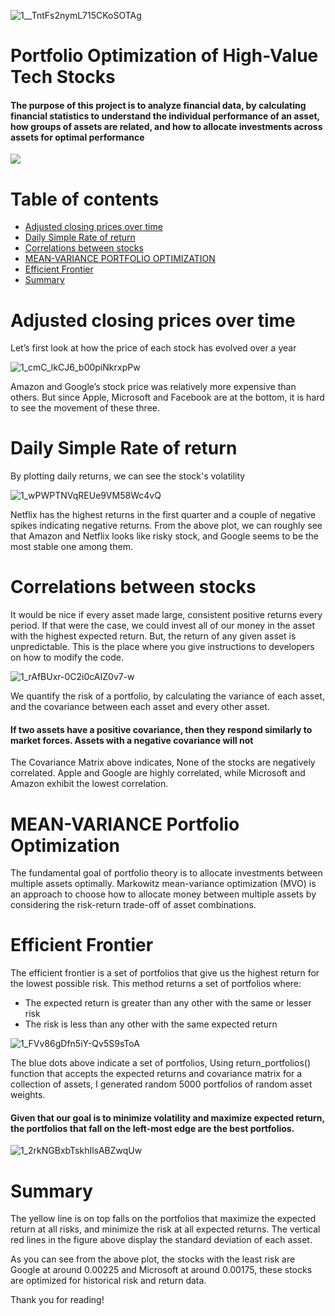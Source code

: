 
![1__TntFs2nymL715CKoSOTAg](https://user-images.githubusercontent.com/26355917/151268386-7e16c093-6385-46f7-a1ee-eb406e7c64aa.jpeg)


# Portfolio Optimization of High-Value Tech Stocks

#### The purpose of this project is to analyze financial data, by calculating financial statistics to understand the individual performance of an asset, how groups of assets are related, and how to allocate investments across assets for optimal performance


![](https://media.giphy.com/media/VV39rWFojtqYD0UlHY/giphy.gif)

# Table of contents

- [Adjusted closing prices over time](#table-of-contents)
- [Daily Simple Rate of return](#installation)
- [Correlations between stocks](#usage)
- [MEAN-VARIANCE PORTFOLIO OPTIMIZATION](#development)
- [Efficient Frontier](#license)
- [Summary](#footer)

# Adjusted closing prices over time

Let’s first look at how the price of each stock has evolved over a year

![1_cmC_lkCJ6_b00piNkrxpPw](https://user-images.githubusercontent.com/26355917/151270238-a12afd6c-6279-4fad-8879-a68d9dc06495.png)

Amazon and Google’s stock price was relatively more expensive than others. But since Apple, Microsoft and Facebook are at the bottom, it is hard to see the movement of these three.

# Daily Simple Rate of return
By plotting daily returns, we can see the stock's volatility

![1_wPWPTNVqREUe9VM58Wc4vQ](https://user-images.githubusercontent.com/26355917/151270544-5205bc87-7814-4cc4-aba3-da16b81a8864.png)

Netflix has the highest returns in the first quarter and a couple of negative spikes indicating negative returns. From the above plot, we can roughly see that Amazon and Netflix looks like risky stock, and Google seems to be the most stable one among them.

# Correlations between stocks

It would be nice if every asset made large, consistent positive returns every period. If that were the case, we could invest all of our money in the asset with the highest expected return. But, the return of any given asset is unpredictable.
This is the place where you give instructions to developers on how to modify the code.

![1_rAfBUxr-0C2i0cAIZ0v7-w](https://user-images.githubusercontent.com/26355917/151270685-cde50106-c3ff-454a-a673-2b26369b14ed.png)

We quantify the risk of a portfolio, by calculating the variance of each asset, and the covariance between each asset and every other asset.

#### If two assets have a positive covariance, then they respond similarly to market forces. Assets with a negative covariance will not

The Covariance Matrix above indicates, None of the stocks are negatively correlated. Apple and Google are highly correlated, while Microsoft and Amazon exhibit the lowest correlation.

# MEAN-VARIANCE Portfolio Optimization

The fundamental goal of portfolio theory is to allocate investments between multiple assets optimally. Markowitz mean-variance optimization (MVO) is an approach to choose how to allocate money between multiple assets by considering the risk-return trade-off of asset combinations.


# Efficient Frontier
The efficient frontier is a set of portfolios that give us the highest return for the lowest possible risk.
This method returns a set of portfolios where:
* The expected return is greater than any other with the same or lesser risk
* The risk is less than any other with the same expected return

![1_FVv86gDfn5iY-Qv5S9sToA](https://user-images.githubusercontent.com/26355917/151271044-8fc530f3-ae8e-4488-bdc9-5bbb41cc4e0b.png)

The blue dots above indicate a set of portfolios, Using return_portfolios() function that accepts the expected returns and covariance matrix for a collection of assets, I generated random 5000 portfolios of random asset weights.

#### Given that our goal is to minimize volatility and maximize expected return, the portfolios that fall on the left-most edge are the best portfolios.

![1_2rkNGBxbTskhIlsABZwqUw](https://user-images.githubusercontent.com/26355917/151271110-ef964daa-b11a-4464-8168-5c600d61fa1e.png)

# Summary

The yellow line is on top falls on the portfolios that maximize the expected return at all risks, and minimize the risk at all expected returns. The vertical red lines in the figure above display the standard deviation of each asset.

As you can see from the above plot, the stocks with the least risk are Google at around 0.00225 and Microsoft at around 0.00175, these stocks are optimized for historical risk and return data.

Thank you for reading!
